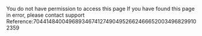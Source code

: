 You do not have permission to access this page If you have found this page in error, please contact support Reference:7044148400496893467412749049526624666520034968299102359